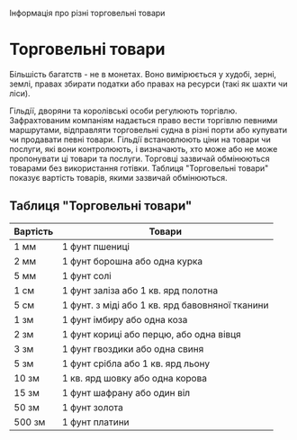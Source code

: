 Інформація про різні торговельні товари

# Торговельні товари
Більшість багатств - не в монетах. Воно вимірюється у худобі, зерні, землі, правах збирати податки або правах на ресурси (такі як шахти чи ліси).

Гільдії, дворяни та королівські особи регулюють торгівлю. Зафрахтованим компаніям надається право вести торгівлю певними маршрутами, відправляти торговельні судна в різні порти або купувати чи продавати певні товари. Гільдії встановлюють ціни на товари чи послуги, які вони контролюють, і визначають, хто може або не може пропонувати ці товари та послуги. Торговці зазвичай обмінюються товарами без використання готівки. Таблиця "Торговельні товари" показує вартість товарів, якими зазвичай обмінюються.

## Таблиця "Торговельні товари"
| Вартість | Товари                                          |
| -------- | ----------------------------------------------- |
| 1 мм     | 1 фунт пшениці                                  |
| 2 мм     | 1 фунт борошна або одна курка                   |
| 5 мм     | 1 фунт солі                                     |
| 1 см     | 1 фунт заліза або 1 кв. ярд полотна             |
| 5 см     | 1 фунт. з міді або 1 кв. ярд бавовняної тканини |
| 1 зм     | 1 фунт імбиру або одна коза                     |
| 2 зм     | 1 фунт кориці або перцю, або одна вівця         |
| 3 зм     | 1 фунт гвоздики або одна свиня                  |
| 5 зм     | 1 фунт срібла або 1 кв. ярд льону               |
| 10 зм    | 1 кв. ярд шовку або одна корова                 |
| 15 зм    | 1 фунт шафрану або один віл                     |
| 50 зм    | 1 фунт золота                                   |
| 500 зм   | 1 фунт платини                                  |
